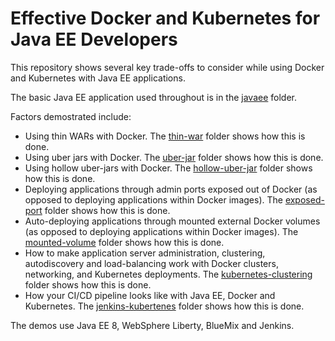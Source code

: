 # Effective Docker and Kubernetes for Java EE Developers
This repository shows several key trade-offs to consider while using Docker and Kubernetes with Java EE applications. 

The basic Java EE application used throughout is in the [javaee](/javaee) folder. 

Factors demostrated include:
* Using thin WARs with Docker. The [thin-war](/thin-war) folder shows how this is done.
* Using uber jars with Docker. The [uber-jar](/uber-jar) folder shows how this is done.
* Using hollow uber-jars with Docker. The [hollow-uber-jar](/hollow-uber-jar) folder shows how this is done.
* Deploying applications through admin ports exposed out of Docker (as opposed to deploying applications within Docker images). The [exposed-port](/exposed-port) folder shows how this is done.
* Auto-deploying applications through mounted external Docker volumes (as opposed to deploying applications within Docker images). The [mounted-volume](/mounted-volume) folder shows how this is done.
* How to make application server administration, clustering, autodiscovery and load-balancing work with Docker clusters, networking, and Kubernetes deployments. The [kubernetes-clustering](/kubernetes-clustering) folder shows how this is done.
* How your CI/CD pipeline looks like with Java EE, Docker and Kubernetes. The [jenkins-kubertenes](/jenkins-kubertenes) folder shows how this is done.

The demos use Java EE 8, WebSphere Liberty, BlueMix and Jenkins.
